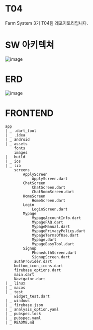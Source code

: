# T04
Farm System 3기 T04팀 레포지토리입니다.

# SW 아키텍쳐
![image](https://github.com/user-attachments/assets/e4429fd3-197f-496c-9a8d-64344144df8a)

# ERD
![image](https://github.com/user-attachments/assets/d622ad85-8040-4c48-ae22-f425f86272ca)

# FRONTEND
```
app
| _ .dart_tool
| _ .idea
| _ android
| _ assets
	fonts
	images
| _ build
| _ ios
| _ lib
	screens
		ApplyScreen
			ApplyScreen.dart
		ChatScreen
			ChatScreen.dart
			ChatRoomScreen.dart
		HomeScreen
			HomeScreen.dart
		Login
			LoginScreen.dart
		Mypage
			MypageAccountInfo.dart
			MypageFAQ.dart
			MypageManual.dart
			MypagePrivacyPolicy.dart
			MypageTermsOfUse.dart
			Mypage.dart
			MypageEasyTool.dart
		Signup
			PhoneAuthScreen.dart
			SignupScreen.dart
	authProvider.dart
	bottom_icon_icons.dart
	firebase_options.dart
	main.dart
	Navigator.dart
| _ linux
| _ macos
| _ test
	widget_test.dart
| _ windows
| _ firebase.json
| _ analysis_option.yaml
| _ pubspec.lock
| _ pubspec.yaml
| _ README.md
```
